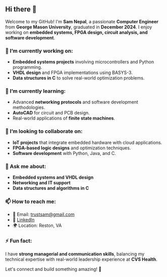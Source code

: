 ## Hi there 👋

Welcome to my GitHub! I'm **Sam Nepal**, a passionate **Computer Engineer** from **George Mason University**, graduated in **December 2024**. I enjoy working on **embedded systems, FPGA design, circuit analysis, and software development**.

### 🔭 I’m currently working on:
- **Embedded systems projects** involving microcontrollers and Python programming.
- **VHDL design** and FPGA implementations using BASYS-3.
- **Data structures in C** to solve real-world optimization problems.

### 🌱 I’m currently learning:
- Advanced **networking protocols** and software development methodologies.
- **AutoCAD** for circuit and PCB design.
- Real-world applications of **finite state machines**.

### 👯 I’m looking to collaborate on:
- **IoT projects** that integrate embedded hardware with cloud applications.
- **FPGA-based logic designs** and optimization techniques.
- **Software development** with Python, Java, and C.

### 💬 Ask me about:
- **Embedded systems and VHDL design**
- **Networking and IT support**
- **Data structures and algorithms in C**

### 📫 How to reach me:
- 📧 Email: [trustsam@gmail.com](mailto:trustsam@gmail.com)
- 💼 [LinkedIn](https://www.linkedin.com/in/sam-nepal-gmu/)
- 🌍 Location: Reston, VA

### ⚡ Fun fact:
I have **strong managerial and communication skills**, balancing my technical expertise with real-world leadership experience at **CVS Health**.

Let's connect and build something amazing! 🚀
